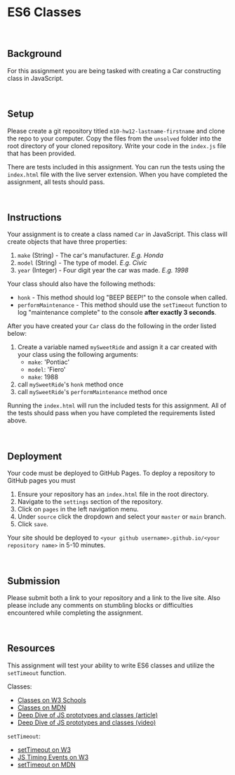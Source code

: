 # ES6 Classes

&nbsp;
## Background

For this assignment you are being tasked with creating a Car constructing class in JavaScript.

&nbsp;
## Setup

Please create a git repository titled `m10-hw12-lastname-firstname` and clone the repo to your computer. Copy the files from the `unsolved` folder into the root directory of your cloned repository. Write your code in the `index.js` file that has been provided.

There are tests included in this assignment. You can run the tests using the `index.html` file with the live server extension. When you have completed the assignment, all tests should pass.

&nbsp;
## Instructions

Your assignment is to create a class named `Car` in JavaScript. This class will create objects that have three properties:

1. `make` (String) - The car's manufacturer. _E.g. Honda_
1. `model` (String) - The type of model. _E.g. Civic_
1. `year` (Integer) - Four digit year the car was made. _E.g. 1998_

Your class should also have the following methods:

- `honk` - This method should log "BEEP BEEP!" to the console when called.
- `performMaintenance` - This method should use the `setTimeout` function to log "maintenance complete" to the console **after exactly 3 seconds**.

After you have created your `Car` class do the following in the order listed below:

1. Create a variable named `mySweetRide` and assign it a car created with your class using the following arguments:
    - `make`: 'Pontiac'
    - `model`: 'Fiero'
    - `make`: 1988
1. call `mySweetRide`'s `honk` method once
1. call `mySweetRide`'s `performMaintenance` method once

Running the `index.html` will run the included tests for this assignment. All of the tests should pass when you have completed the requirements listed above.

&nbsp;
## Deployment

Your code must be deployed to GitHub Pages. To deploy a repository to GitHub pages you must

1. Ensure your repository has an `index.html` file in the root directory.
1. Navigate to the `settings` section of the repository.
1. Click on `pages` in the left navigation menu.
1. Under `source` click the dropdown and select your `master` or `main` branch.
1. Click `save`.

Your site should be deployed to `<your github username>.github.io/<your repository name>` in 5-10 minutes.

&nbsp;
## Submission

Please submit both a link to your repository and a link to the live site. Also please include any comments on stumbling blocks or difficulties encountered while completing the assignment.

&nbsp;
## Resources

This assignment will test your ability to write ES6 classes and utilize the `setTimeout` function.

Classes:

- [Classes on W3 Schools](https://www.w3schools.com/js/js_classes.asp)
- [Classes on MDN](https://developer.mozilla.org/en-US/docs/Web/JavaScript/Reference/Classes)
- [Deep Dive of JS prototypes and classes (article)](https://ui.dev/beginners-guide-to-javascript-prototype/)
- [Deep Dive of JS prototypes and classes (video)](https://www.youtube.com/watch?v=XskMWBXNbp0)

`setTimeout`:

- [setTimeout on W3](https://www.w3schools.com/jsref/met_win_settimeout.asp)
- [JS Timing Events on W3](https://www.w3schools.com/js/js_timing.asp)
- [setTimeout on MDN](https://developer.mozilla.org/en-US/docs/Web/API/WindowOrWorkerGlobalScope/setTimeout)